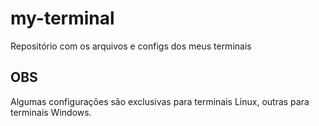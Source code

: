 # my-terminal
Repositório com os arquivos e configs dos meus terminais

## OBS 
Algumas configurações são exclusivas para terminais Linux, outras para terminais Windows.